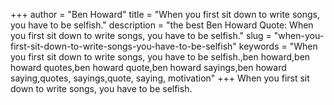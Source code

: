 +++
author = "Ben Howard"
title = "When you first sit down to write songs, you have to be selfish."
description = "the best Ben Howard Quote: When you first sit down to write songs, you have to be selfish."
slug = "when-you-first-sit-down-to-write-songs-you-have-to-be-selfish"
keywords = "When you first sit down to write songs, you have to be selfish.,ben howard,ben howard quotes,ben howard quote,ben howard sayings,ben howard saying,quotes, sayings,quote, saying, motivation"
+++
When you first sit down to write songs, you have to be selfish.
